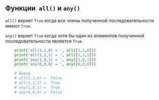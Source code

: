 Функции` all()` и `any()`
---

`all()` вернет `True` когда все члены полученной последовательности
имеют `True`.

`any()` вернет `True` когда хотя бы один из элементов полученной
последовательности является `True` 

```python
    print('all(1,1,0) = ', all([1,1,0]))
    print('all(1,1,1) = ', all([1,1,1]))
    print('any(1,0,1) = ', any([1,0,1]))
    print('any(0,0,0) = ', any([0,0,0]))

    # Вывод
    # all(1,1,0) =  False
    # all(1,1,1) =  True
    # any(1,0,1) =  True
    # any(0,0,0) =  False
```